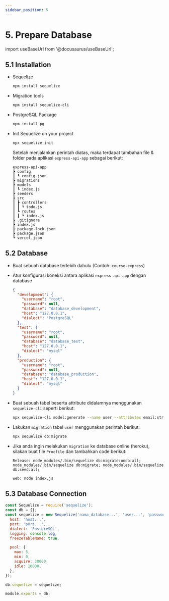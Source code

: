 ```yaml
---
sidebar_position: 5
---
```


# 5. Prepare Database

import useBaseUrl from '@docusaurus/useBaseUrl';

## 5.1 Installation

- Sequelize

  ```bash
  npm install sequelize
  ```

- Migration tools

  ```bash
  npm install sequelize-cli
  ```

- PostgreSQL Package

  ```bash
  npm install pg
  ```

- Init Sequelize on your project

  ```bash
  npx sequelize init
  ```

  Setelah menjalankan perintah diatas, maka terdapat tambahan file & folder pada aplikasi `express-api-app` sebagai berikut:

  ```text {2-7}
  express-api-app
  ┣ config
  ┃ ┗ config.json
  ┣ migrations
  ┣ models
  ┃ ┗ index.js
  ┣ seeders
  ┣ src
  ┃ ┣ controllers
  ┃ ┃ ┗ todo.js
  ┃ ┗ routes
  ┃ ┃ ┗ index.js
  ┣ .gitignore
  ┣ index.js
  ┣ package-lock.json
  ┣ package.json
  ┗ vercel.json
  ```

## 5.2 Database

- Buat sebuah database terlebih dahulu (Contoh: `course-express`)
- Atur konfigurasi koneksi antara aplikasi `express-api-app` dengan database
  ```json {2-8} title=config/config.json
  {
    "development": {
      "username": "root",
      "password": null,
      "database": "database_development",
      "host": "127.0.0.1",
      "dialect": "PostgreSQL"
    },
    "test": {
      "username": "root",
      "password": null,
      "database": "database_test",
      "host": "127.0.0.1",
      "dialect": "mysql"
    },
    "production": {
      "username": "root",
      "password": null,
      "database": "database_production",
      "host": "127.0.0.1",
      "dialect": "mysql"
    }
  }
  ```
- Buat sebuah tabel beserta attribute didalamnya menggunakan `sequelize-cli` seperti berikut:

  ```bash
  npx sequelize-cli model:generate --name user --attributes email:string,password:string,name:string,status:string
  ```

- Lakukan `migration` tabel `user` menggunakan perintah berikut:

  ```bash
  npx sequelize db:migrate
  ```

- Jika anda ingin melakukan `migration` ke database online (heroku), silakan buat file `Procfile` dan tambahkan code berikut:

  ```title=Procfile
  Release: node_modules/.bin/sequelize db:migrate:undo:all; node_modules/.bin/sequelize db:migrate; node_modules/.bin/sequelize db:seed:all;

  web: node index.js
  ```

## 5.3 Database Connection

```js title=src/database/connection.js
const Sequelize = require('sequelize');
const db = {};
const sequelize = new Sequelize('nama_database...', 'user...', 'password...', {
  host: 'host...',
  port: 'port...',
  dialect: 'PostgreSQL',
  logging: console.log,
  freezeTableName: true,

  pool: {
    max: 5,
    min: 0,
    acquire: 30000,
    idle: 10000,
  },
});

db.sequelize = sequelize;

module.exports = db;
```
